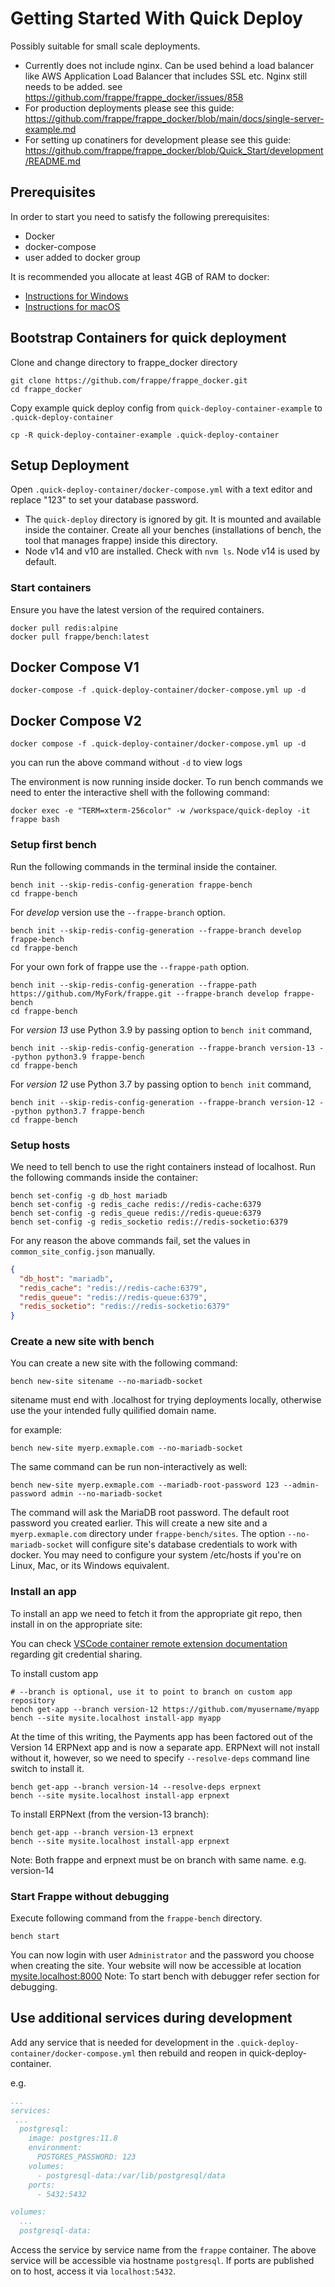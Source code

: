 # Getting Started With Quick Deploy

Possibly suitable for small scale deployments. 

- Currently does not include nginx. Can be used behind a load balancer like AWS Application Load Balancer that includes SSL etc. Nginx still needs to be added. see https://github.com/frappe/frappe_docker/issues/858
- For production deployments please see this guide: https://github.com/frappe/frappe_docker/blob/main/docs/single-server-example.md
- For setting up conatiners for development please see this guide: https://github.com/frappe/frappe_docker/blob/Quick_Start/development/README.md

## Prerequisites

In order to start you need to satisfy the following prerequisites:

- Docker
- docker-compose
- user added to docker group

It is recommended you allocate at least 4GB of RAM to docker:

- [Instructions for Windows](https://docs.docker.com/docker-for-windows/#resources)
- [Instructions for macOS](https://docs.docker.com/docker-for-mac/#resources)

## Bootstrap Containers for quick deployment

Clone and change directory to frappe_docker directory

```shell
git clone https://github.com/frappe/frappe_docker.git
cd frappe_docker
```

Copy example quick deploy config from `quick-deploy-container-example` to `.quick-deploy-container`

```shell
cp -R quick-deploy-container-example .quick-deploy-container
```

## Setup Deployment 

Open `.quick-deploy-container/docker-compose.yml` with a text editor and replace "123" to set your database password.

- The `quick-deploy` directory is ignored by git. It is mounted and available inside the container. Create all your benches (installations of bench, the tool that manages frappe) inside this directory.
- Node v14 and v10 are installed. Check with `nvm ls`. Node v14 is used by default.

### Start containers

Ensure you have the latest version of the required containers.
```shell
docker pull redis:alpine
docker pull frappe/bench:latest
```


## Docker Compose V1

```shell
docker-compose -f .quick-deploy-container/docker-compose.yml up -d
```

## Docker Compose V2

```shell
docker compose -f .quick-deploy-container/docker-compose.yml up -d
```

you can run the above command without `-d` to view logs

The environment is now running inside docker. To run bench commands we need to enter the interactive shell with the following command:
```shell
docker exec -e "TERM=xterm-256color" -w /workspace/quick-deploy -it frappe bash
```

### Setup first bench

Run the following commands in the terminal inside the container.

```shell
bench init --skip-redis-config-generation frappe-bench
cd frappe-bench
```

For *develop* version use the `--frappe-branch` option.
```shell
bench init --skip-redis-config-generation --frappe-branch develop frappe-bench
cd frappe-bench
```

For your own fork of frappe use the `--frappe-path` option.
```shell
bench init --skip-redis-config-generation --frappe-path https://github.com/MyFork/frappe.git --frappe-branch develop frappe-bench
cd frappe-bench
```
For *version 13* use Python 3.9 by passing option to `bench init` command,

```shell
bench init --skip-redis-config-generation --frappe-branch version-13 --python python3.9 frappe-bench
cd frappe-bench
```

For *version 12* use Python 3.7 by passing option to `bench init` command,

```shell
bench init --skip-redis-config-generation --frappe-branch version-12 --python python3.7 frappe-bench
cd frappe-bench
```

### Setup hosts

We need to tell bench to use the right containers instead of localhost. Run the following commands inside the container:

```shell
bench set-config -g db_host mariadb
bench set-config -g redis_cache redis://redis-cache:6379
bench set-config -g redis_queue redis://redis-queue:6379
bench set-config -g redis_socketio redis://redis-socketio:6379
```

For any reason the above commands fail, set the values in `common_site_config.json` manually.

```json
{
  "db_host": "mariadb",
  "redis_cache": "redis://redis-cache:6379",
  "redis_queue": "redis://redis-queue:6379",
  "redis_socketio": "redis://redis-socketio:6379"
}
```

### Create a new site with bench

You can create a new site with the following command:

```shell
bench new-site sitename --no-mariadb-socket
```

sitename must end with .localhost for trying deployments locally, otherwise use the your intended fully quilified domain name.

for example:

```shell
bench new-site myerp.exmaple.com --no-mariadb-socket
```

The same command can be run non-interactively as well:

```shell
bench new-site myerp.exmaple.com --mariadb-root-password 123 --admin-password admin --no-mariadb-socket
```

The command will ask the MariaDB root password. The default root password you created earlier.
This will create a new site and a `myerp.exmaple.com` directory under `frappe-bench/sites`.
The option `--no-mariadb-socket` will configure site's database credentials to work with docker.
You may need to configure your system /etc/hosts if you're on Linux, Mac, or its Windows equivalent.

### Install an app

To install an app we need to fetch it from the appropriate git repo, then install in on the appropriate site:

You can check [VSCode container remote extension documentation](https://code.visualstudio.com/docs/remote/containers#_sharing-git-credentials-with-your-container) regarding git credential sharing.

To install custom app

```shell
# --branch is optional, use it to point to branch on custom app repository
bench get-app --branch version-12 https://github.com/myusername/myapp
bench --site mysite.localhost install-app myapp
```

At the time of this writing, the Payments app has been factored out of the Version 14 ERPNext app and is now a separate app. ERPNext will not install without it, however, so we need to specify `--resolve-deps` command line switch to install it.

```shell
bench get-app --branch version-14 --resolve-deps erpnext
bench --site mysite.localhost install-app erpnext
```

To install ERPNext (from the version-13 branch):

```shell
bench get-app --branch version-13 erpnext
bench --site mysite.localhost install-app erpnext
```

Note: Both frappe and erpnext must be on branch with same name. e.g. version-14

### Start Frappe without debugging

Execute following command from the `frappe-bench` directory.

```shell
bench start
```

You can now login with user `Administrator` and the password you choose when creating the site.
Your website will now be accessible at location [mysite.localhost:8000](http://mysite.localhost:8000)
Note: To start bench with debugger refer section for debugging.



## Use additional services during development

Add any service that is needed for development in the `.quick-deploy-container/docker-compose.yml` then rebuild and reopen in quick-deploy-container.

e.g.

```yaml
...
services:
 ...
  postgresql:
    image: postgres:11.8
    environment:
      POSTGRES_PASSWORD: 123
    volumes:
      - postgresql-data:/var/lib/postgresql/data
    ports:
      - 5432:5432

volumes:
  ...
  postgresql-data:
```

Access the service by service name from the `frappe` container. The above service will be accessible via hostname `postgresql`. If ports are published on to host, access it via `localhost:5432`.

